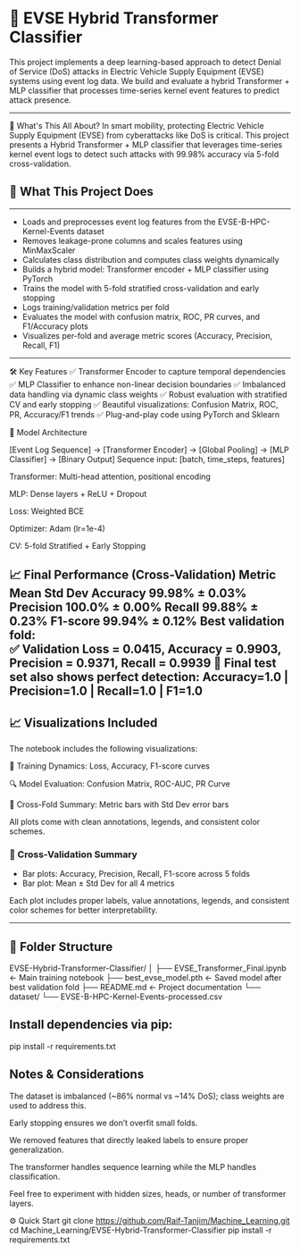 # 🔌 EVSE Hybrid Transformer Classifier

This project implements a deep learning-based approach to detect Denial of Service (DoS) attacks in Electric Vehicle Supply Equipment (EVSE) systems using event log data. We build and evaluate a hybrid Transformer + MLP classifier that processes time-series kernel event features to predict attack presence.

---
🚗 What's This All About?
In smart mobility, protecting Electric Vehicle Supply Equipment (EVSE) from cyberattacks like DoS is critical. This project presents a Hybrid Transformer + MLP classifier that leverages time-series kernel event logs to detect such attacks with 99.98% accuracy via 5-fold cross-validation.
## 📍 What This Project Does
---

- Loads and preprocesses event log features from the EVSE-B-HPC-Kernel-Events dataset
- Removes leakage-prone columns and scales features using MinMaxScaler
- Calculates class distribution and computes class weights dynamically
- Builds a hybrid model: Transformer encoder + MLP classifier using PyTorch
- Trains the model with 5-fold stratified cross-validation and early stopping
- Logs training/validation metrics per fold
- Evaluates the model with confusion matrix, ROC, PR curves, and F1/Accuracy plots
- Visualizes per-fold and average metric scores (Accuracy, Precision, Recall, F1)

---

🛠️ Key Features
✅ Transformer Encoder to capture temporal dependencies
✅ MLP Classifier to enhance non-linear decision boundaries
✅ Imbalanced data handling via dynamic class weights
✅ Robust evaluation with stratified CV and early stopping
✅ Beautiful visualizations: Confusion Matrix, ROC, PR, Accuracy/F1 trends
✅ Plug-and-play code using PyTorch and Sklearn

🧠 Model Architecture

[Event Log Sequence] → [Transformer Encoder] → [Global Pooling] → [MLP Classifier] → [Binary Output]
Sequence input: [batch, time_steps, features]

Transformer: Multi-head attention, positional encoding

MLP: Dense layers + ReLU + Dropout

Loss: Weighted BCE

Optimizer: Adam (lr=1e-4)

CV: 5-fold Stratified + Early Stopping



📈 Final Performance (Cross-Validation)
Metric	Mean	Std Dev
Accuracy	99.98%	± 0.03%
Precision	100.0%	± 0.00%
Recall	99.88%	± 0.23%
F1-score	99.94%	± 0.12%
Best validation fold:  
✅ **Validation Loss = 0.0415**, Accuracy = 0.9903, Precision = 0.9371, Recall = 0.9939
💯 Final test set also shows perfect detection:
Accuracy=1.0 | Precision=1.0 | Recall=1.0 | F1=1.0
---

## 📈 Visualizations Included

The notebook includes the following visualizations:

🔄 Training Dynamics: Loss, Accuracy, F1-score curves

🔍 Model Evaluation: Confusion Matrix, ROC-AUC, PR Curve

🧪 Cross-Fold Summary: Metric bars with Std Dev error bars

All plots come with clean annotations, legends, and consistent color schemes.



### 🔹 Cross-Validation Summary

- Bar plots: Accuracy, Precision, Recall, F1-score across 5 folds
- Bar plot: Mean ± Std Dev for all 4 metrics

Each plot includes proper labels, value annotations, legends, and consistent color schemes for better interpretability.

---

## 📁 Folder Structure

EVSE-Hybrid-Transformer-Classifier/
│
├── EVSE_Transformer_Final.ipynb ← Main training notebook
├── best_evse_model.pth ← Saved model after best validation fold
├── README.md ← Project documentation
└── dataset/
└── EVSE-B-HPC-Kernel-Events-processed.csv


##  Install dependencies via pip:
pip install -r requirements.txt

## Notes & Considerations
The dataset is imbalanced (~86% normal vs ~14% DoS); class weights are used to address this.

Early stopping ensures we don’t overfit small folds.

We removed features that directly leaked labels to ensure proper generalization.

The transformer handles sequence learning while the MLP handles classification.

Feel free to experiment with hidden sizes, heads, or number of transformer layers.

⚙️ Quick Start
git clone https://github.com/Raif-Tanjim/Machine_Learning.git
cd Machine_Learning/EVSE-Hybrid-Transformer-Classifier
pip install -r requirements.txt
